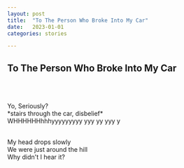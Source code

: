 ```yaml
---
layout: post
title:  "To The Person Who Broke Into My Car"
date:   2023-01-01
categories: stories

---
```


<h2>To The Person Who Broke Into My Car</h2><br><br>
<div class="row haiku">
  <div class="col-md-12">
      <p id="joke">Yo, Seriously?<br>
      *stairs through the car, disbelief*<br>
      WHHHHHHhhhyyyyyyyyy yyy yy yyy y<br><br>
      </p>
      <p id="queen">
        My head drops slowly<br>
        We were just around the hill<br>
        Why didn't I hear it?<br><br>
      </p>
</div>

